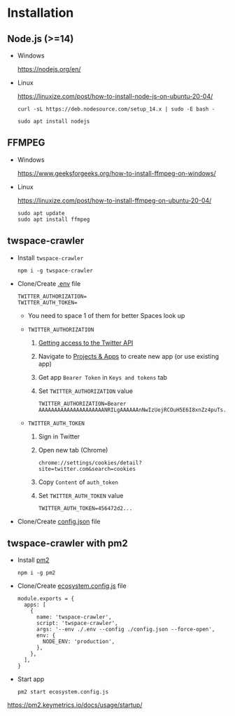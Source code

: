 # Installation

## Node.js (>=14)

- Windows

  <https://nodejs.org/en/>

- Linux

  <https://linuxize.com/post/how-to-install-node-js-on-ubuntu-20-04/>

  ```
  curl -sL https://deb.nodesource.com/setup_14.x | sudo -E bash -
  ```

  ```
  sudo apt install nodejs
  ```

## FFMPEG

- Windows

  <https://www.geeksforgeeks.org/how-to-install-ffmpeg-on-windows/>

- Linux

  <https://linuxize.com/post/how-to-install-ffmpeg-on-ubuntu-20-04/>

  ```
  sudo apt update
  sudo apt install ffmpeg
  ```

## twspace-crawler

- Install `twspace-crawler`

  ```
  npm i -g twspace-crawler
  ```

- Clone/Create [.env](.env.example) file

  ```
  TWITTER_AUTHORIZATION=
  TWITTER_AUTH_TOKEN=
  ```

  - You need to space 1 of them for better Spaces look up

  - `TWITTER_AUTHORIZATION`

    1. [Getting access to the Twitter API](https://developer.twitter.com/en/docs/twitter-api/getting-started/getting-access-to-the-twitter-api)
    1. Navigate to [Projects & Apps](https://developer.twitter.com/en/portal/projects-and-apps) to create new app (or use existing app)
    1. Get app `Bearer Token` in `Keys and tokens` tab
    1. Set `TWITTER_AUTHORIZATION` value

        ```
        TWITTER_AUTHORIZATION=Bearer AAAAAAAAAAAAAAAAAAAAANRILgAAAAAAnNwIzUejRCOuH5E6I8xnZz4puTs...
        ```

  - `TWITTER_AUTH_TOKEN`

    1. Sign in Twitter
    1. Open new tab (Chrome)

        ```
        chrome://settings/cookies/detail?site=twitter.com&search=cookies
        ```

    1. Copy `Content` of `auth_token`
    1. Set `TWITTER_AUTH_TOKEN` value

        ```
        TWITTER_AUTH_TOKEN=456472d2...
        ```

- Clone/Create [config.json](config.example.json) file

## twspace-crawler with pm2

- Install [pm2](https://pm2.keymetrics.io/)

  ```
  npm i -g pm2
  ```

- Clone/Create [ecosystem.config.js](ecosystem.config.js) file

  ```
  module.exports = {
    apps: [
      {
        name: 'twspace-crawler',
        script: 'twspace-crawler',
        args: '--env ./.env --config ./config.json --force-open',
        env: {
          NODE_ENV: 'production',
        },
      },
    ],
  }
  ```

- Start app

  ```
  pm2 start ecosystem.config.js
  ```

<https://pm2.keymetrics.io/docs/usage/startup/>
